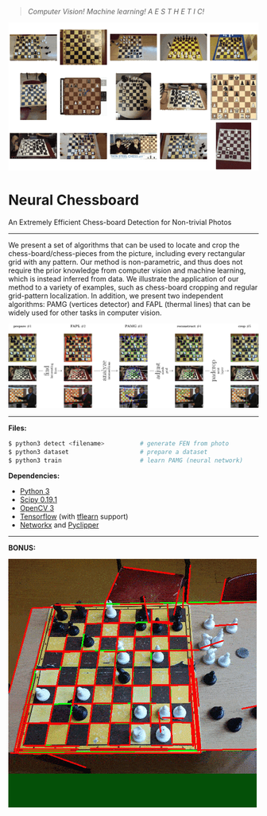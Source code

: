> _Computer Vision! Machine learning! A E S T H E T I C!_

![](docs/animated.gif)

# Neural Chessboard

An Extremely Efficient Chess-board Detection for Non-trivial Photos

----

We present a set of algorithms that can be used to locate and crop the chess-board/chess-pieces from the picture, including every rectangular grid with any pattern.
Our method is non-parametric, and thus does not require the prior knowledge from
computer vision and machine learning, which is instead inferred from data.
We illustrate the application of our method to a variety of examples, such as
chess-board cropping and regular grid-pattern localization.
In addition, we present two independent algorithms: PAMG (vertices detector) and
FAPL (thermal lines) that can be widely used for other tasks in computer vision.

![](docs/all.jpg)

----

**Files:**

```bash
$ python3 detect <filename>          # generate FEN from photo
$ python3 dataset                    # prepare a dataset
$ python3 train                      # learn PAMG (neural network)
```

**Dependencies:**

- [Python 3](https://www.python.org/downloads/)
- [Scipy 0.19.1](https://www.scipy.org/)
- [OpenCV 3](http://opencv.org/)
- [Tensorflow](https://www.tensorflow.org/) (with [tflearn](https://github.com/tflearn/tflearn) support)
- [Networkx](https://networkx.github.io/) and [Pyclipper](https://github.com/greginvm/pyclipper)

----

**BONUS:**

![](docs/steps.gif)
